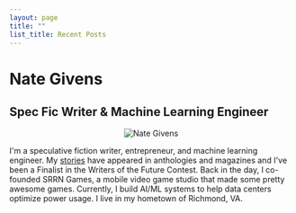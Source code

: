 ```yaml
---
layout: page
title: ""
list_title: Recent Posts
---
```


# Nate Givens
## Spec Fic Writer & Machine Learning Engineer

<div style="text-align: center;">
  <img src="../assets/imgs/profile/nate_winter_2024.jpg" alt="Nate Givens" />
</div>
  
I'm a speculative fiction writer, entrepreneur, and machine learning engineer. My [stories](stories) have appeared in anthologies and magazines and I've been a Finalist in the Writers of the Future Contest. Back in the day, I co-founded SRRN Games, a mobile video game studio that made some pretty awesome games. Currently, I build AI/ML systems to help data centers optimize power usage. I live in my hometown of Richmond, VA. 